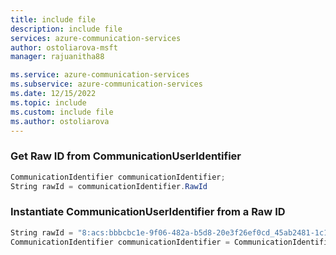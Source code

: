 ```yaml
---
title: include file
description: include file
services: azure-communication-services
author: ostoliarova-msft
manager: rajuanitha88

ms.service: azure-communication-services
ms.subservice: azure-communication-services
ms.date: 12/15/2022
ms.topic: include
ms.custom: include file
ms.author: ostoliarova
---
```


### Get Raw ID from CommunicationUserIdentifier

```csharp
CommunicationIdentifier communicationIdentifier;
String rawId = communicationIdentifier.RawId
```

### Instantiate CommunicationUserIdentifier from a Raw ID

```csharp
String rawId = "8:acs:bbbcbc1e-9f06-482a-b5d8-20e3f26ef0cd_45ab2481-1c1c-4005-be24-0ffb879b1130";
CommunicationIdentifier communicationIdentifier = CommunicationIdentifier.FromRawId(rawId);
```